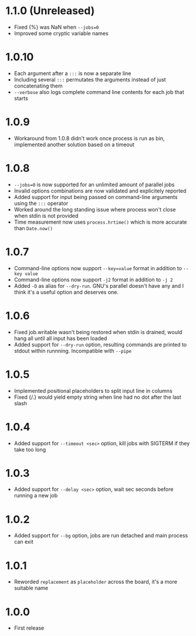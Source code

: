 # 1.1.0 (Unreleased)
- Fixed {%} was NaN when `--jobs=0`
- Improved some cryptic variable names

# 1.0.10
- Each argument after a `:::` is now a separate line
- Including several `:::` permutates the arguments instead of just concatenating them
- `--verbose` also logs complete command line contents for each job that starts

# 1.0.9
- Workaround from 1.0.8 didn't work once process is run as bin, implemented another solution based on a timeout

# 1.0.8
- `--jobs=0` is now supported for an unlimited amount of parallel jobs
- Invalid options combinations are now validated and explicitely reported
- Added support for input being passed on command-line arguments using the `:::` operator
- Worked around the long standing issue where process won't close when stdin is not provided
- Time measurement now uses `process.hrtime()` which is more accurate than `Date.now()`

# 1.0.7
- Command-line options now support `--key=value` format in addition to `--key value`
- Command-line options now support `-j2` format in addition to `-j 2`
- Added `-D` as alias for `--dry-run`. GNU's parallel doesn't have any and I think it's a useful option and deserves one.

# 1.0.6
- Fixed job.writable wasn't being restored when stdin is drained, would hang all until all input has been loaded
- Added support for `--dry-run` option, resulting commands are printed to stdout within runnning. Incompatible with `--pipe`

# 1.0.5
- Implemented positional placeholders to split input line in columns
- Fixed {/.} would yield empty string when line had no dot after the last slash

# 1.0.4
- Added support for `--timeout <sec>` option, kill jobs with SIGTERM if they take too long

# 1.0.3
- Added support for `--delay <sec>` option, wait sec seconds before running a new job

# 1.0.2
- Added support for `--bg` option, jobs are run detached and main process can exit

# 1.0.1
- Reworded `replacement` as `placeholder` across the board, it's a more suitable name

# 1.0.0
- First release
